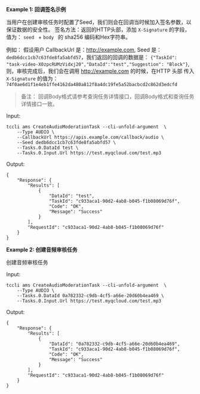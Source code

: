 **Example 1: 回调签名示例**

当用户在创建审核任务时配置了Seed，我们则会在回调当时候加入签名参数，以保证数据的安全性。
签名方法：返回的HTTP头部，添加 `X-Signature` 的字段，值为： `seed ` +  `body ` 的 sha256 编码和Hex字符串。

例如：
假设用户 CallbackUrl 是：http://example.com, Seed 是： `dedb6dcc1cb7c63fde8fa5abfd57`，我们返回的回调的数据是： 
```{"TaskId": "task-video-X0zpcRUMzVidxj20","DataId":"test","Suggestion": "Block"}```,
则，审核完成后，我们会在调用 http://example.com 的时候，在HTTP 头部 传入`X-Signature` 的值为：
`74f0ae6d1f1e4eb1ffe4162da480a812f8a4dc19fe5a52bacbcd2c862d3edcfd`

> 备注： 回调Body格式请参考查询任务详情接口，回调Body格式和查询任务详情接口一致。

Input: 

```
tccli ams CreateAudioModerationTask --cli-unfold-argument  \
    --Type AUDIO \
    --CallbackUrl https://apis.example.com/callback/audio \
    --Seed dedb6dcc1cb7c63fde8fa5abfd57 \
    --Tasks.0.DataId test \
    --Tasks.0.Input.Url https://test.myqcloud.com/test.mp3
```

Output: 
```
{
    "Response": {
        "Results": [
            {
                "DataId": "test",
                "TaskId": "c933aca1-90d2-4ab8-b045-f1b08069d76f",
                "Code": "OK",
                "Message": "Success"
            }
        ],
        "RequestId": "c933aca1-90d2-4ab8-b045-f1b08069d76f"
    }
}
```

**Example 2: 创建音频审核任务**

创建音频审核任务

Input: 

```
tccli ams CreateAudioModerationTask --cli-unfold-argument  \
    --Type AUDIO \
    --Tasks.0.DataId 0a782332-c9db-4cf5-a66e-20d60b4ea469 \
    --Tasks.0.Input.Url https://test.myqcloud.com/test.mp3
```

Output: 
```
{
    "Response": {
        "Results": [
            {
                "DataId": "0a782332-c9db-4cf5-a66e-20d60b4ea469",
                "TaskId": "c933aca1-90d2-4ab8-b045-f1b08069d76f",
                "Code": "OK",
                "Message": "Success"
            }
        ],
        "RequestId": "c933aca1-90d2-4ab8-b045-f1b08069d76f"
    }
}
```

